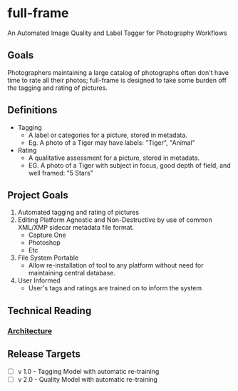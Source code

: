 # full-frame
An Automated Image Quality and Label Tagger for Photography Workflows


## Goals
Photographers maintaining a large catalog of photographs often don't have time to rate all their photos; 
full-frame is designed to take some burden off the tagging and rating of pictures. 


## Definitions
- Tagging
  - A label or categories for a picture, stored in metadata.
  - Eg. A photo of a Tiger may have labels: "Tiger", "Animal"
- Rating
  - A qualitative assessment for a picture, stored in metadata.
  - EG. A photo of a Tiger with subject in focus, good depth of field, and well framed: "5 Stars"

## Project Goals
1. Automated tagging and rating of pictures
2. Editing Platform Agnostic and Non-Destructive by use of common XML/XMP sidecar metadata file format.
   - Capture One
   - Photoshop
   - Etc
3. File System Portable
   - Allow re-installation of tool to any platform without need for maintaining central database.
4. User Informed
   - User's tags and ratings are trained on to inform the system 

## Technical Reading
### [Architecture](docs%2FArchitecture.md)

## Release Targets
- [ ] v 1.0 - Tagging Model with automatic re-training
- [ ] v 2.0 - Quality Model with automatic re-training